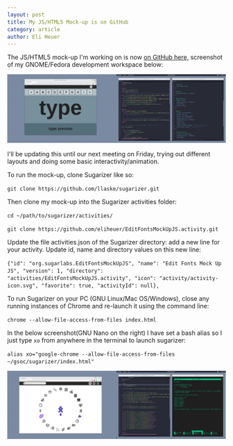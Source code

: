 ```yaml
---
layout: post
title: My JS/HTML5 Mock-up is on GitHub
category: article
author: Eli Heuer
---
```


The JS/HTML5 mock-up I'm working on is now [on GitHub here,](https://github.com/eliheuer/EditFontsMockUpJS.activity) screenshot of my GNOME/Fedora development workspace below:

![Eli's JS Mockup WIP 001](files/img/elis_js_mockup_wip_001.png)

I'll be updating this until our next meeting on Friday, trying out different layouts and doing some basic interactivity/animation.

To run the mock-up, clone Sugarizer like so:

`git clone https://github.com/llaske/sugarizer.git`

Then clone my mock-up into the Sugarizer activities folder:

`cd ~/path/to/sugarizer/activities/`

`git clone https://github.com/eliheuer/EditFontsMockUpJS.activity.git`

Update the file activities.json of the Sugarizer directory: add a new line for your activity. Update id, name and directory values on this new line:

`{"id": "org.sugarlabs.EditFontsMockUpJS", "name": "Edit Fonts Mock Up JS", "version": 1, "directory": "activities/EditFontsMockUpJS.activity", "icon": "activity/activity-icon.svg", "favorite": true, "activityId": null},`

To run Sugarizer on your PC (GNU Linux/Mac OS/Windows), close any running instances of Chrome and re-launch it using the command line:

`chrome --allow-file-access-from-files index.html`

In the below screenshot(GNU Nano on the right) I have set a bash alias so I just type `xo` from anywhere in the terminal to launch sugarizer:

`alias xo="google-chrome --allow-file-access-from-files ~/gsoc/sugarizer/index.html"`

![Eli's bashrc setup](files/img/elis_sugarizer_setup.png)

